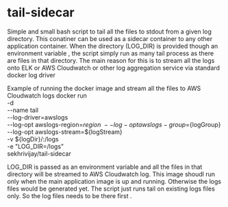 # tail-sidecar

Simple and small bash script to tail all the files to stdout from a given log directory.
This conatiner can be used as a sidecar container to any other application container. When the directory (LOG_DIR) is provided though an environment variable , the script simply run as many tail process as there are files in that directory. 
The main reason for this is to stream all the logs onto ELK or AWS Cloudwatch or other log aggregation service via standard docker log driver 

Example of running the docker image and stream all the files to AWS Cloudwatch logs 
    docker run \
    -d \
    --name tail \
    --log-driver=awslogs \
    --log-opt awslogs-region=${region} \
    --log-opt awslogs-group=${logGroup} \
    --log-opt awslogs-stream=${logStream} \
    -v ${logDir}/:/logs \
    -e "LOG_DIR=/logs" \
     sekhrivijay/tail-sidecar

LOG_DIR is passed as an environment variable and all the files in that directory will be streamed to AWS Cloudwatch log. This image shoudl run only when the main application image is up and running. Otherwise the logs files would be generated yet. The script just runs tail on existing logs files only. So the log files needs to be there first .
